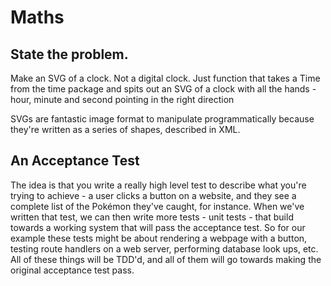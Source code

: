 # Maths

## State the problem.

Make an SVG of a clock. Not a digital clock. Just function that takes a Time from the time package
and spits out an SVG of a clock with all the hands - hour, minute and second pointing in
the right direction

SVGs are fantastic image format to manipulate programmatically because they're written as a series of
shapes, described in XML.

## An Acceptance Test

The idea is that you write a really high level test to describe what you're trying to achieve - a user clicks a button
on a website, and they see a complete list of the Pokémon they've caught, for instance.
When we've written that test, we can then write more tests - unit tests - that build towards
a working system that will pass the acceptance test.
So for our example these tests might be about rendering a webpage with a button, testing route
handlers on a web server, performing database look ups, etc.
All of these things will be TDD'd, and all of them will go towards making the original acceptance test pass.
